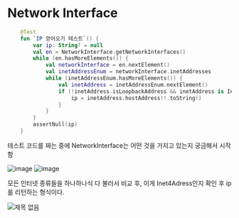 # Network Interface
``` kotlin
    @Test
    fun `IP 얻어오기 테스트`() {
        var ip: String? = null
        val en = NetworkInterface.getNetworkInterfaces()
        while (en.hasMoreElements()) {
            val networkInterface = en.nextElement()
            val inetAddressEnum = networkInterface.inetAddresses
            while (inetAddressEnum.hasMoreElements()) {
                val inetAddress = inetAddressEnum.nextElement()
                if (!inetAddress.isLoopbackAddress && inetAddress is Inet4Address) {
                    ip = inetAddress.hostAddress!!.toString()
                }
            }
        }
        assertNull(ip)
    }
```
<p> 테스트 코드를 짜는 중에 NetworkInterface는 어떤 것을 가지고 있는지 궁금해서 시작함 </p>

![image](https://user-images.githubusercontent.com/23256819/167741996-bbe2090c-3091-4145-bc13-fec823df6e20.png)
![image](https://user-images.githubusercontent.com/23256819/167742026-7c36e928-d379-4658-a760-b7e952aac5e6.png)

<p> 모든 인터넷 종류들을 하나하나식 다 불러서 비교 후, 이게 Inet4Adress인지 확인 후 ip를 리턴하는 형식이다. </p>

![제목 없음](https://user-images.githubusercontent.com/23256819/167971253-999d0d8d-3f3e-4863-9b6c-b69363d30c5a.png)
